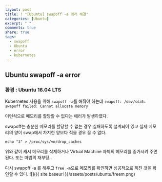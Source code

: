 ```yaml
---
layout: post
title: ! "[Ubuntu] swapoff -a 에러 해결"
categories: [Ubuntu]
excerpt: " "
comments: true
share: true
tags:
  - swapoff
  - Ubuntu
  - error
  - kubernetes
---
```


## Ubuntu swapoff -a error
### 환경 : Ubuntu 16.04 LTS

Kubernetes 사용을 위해 `swapoff -a`를 해줘야 하는데
`swapoff: /dev/sda5: swapoff failed: Cannot allocate memory`

이런식으로 메모리를 할당할 수 없다는 에러가 발생하였다.

swapoff는 충분한 메모리를 할당할 수 없는 경우 실패하도록 설계되어 있고
실제 메모리의 양이 swap에서 차지한 양보다 적을 경우 끌 수 없다.

`echo "3" > /proc/sys/vm/drop_caches`

위와 같이 캐시 메모리를 삭제하거나
Virtual Machine 자체의 메모리를 증가시켜 주면 된다.
또는 마법의 재부팅..

다시 swapoff -a 를 해주고 `free -m`으로 메모리를 확인하면 성공적으로 꺼진 것을 확인할 수 있다.
![]({{ site.baseurl }}/assets/posts/ubuntu/freem.png)
